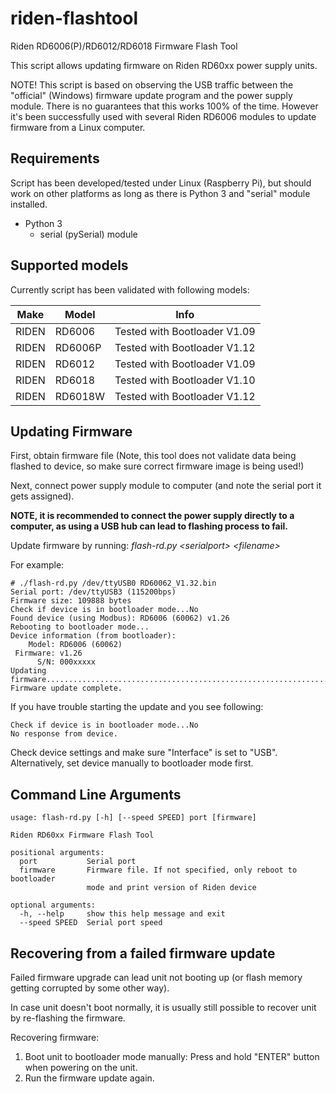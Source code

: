 # riden-flashtool
Riden RD6006(P)/RD6012/RD6018 Firmware Flash Tool

This script allows updating firmware on Riden RD60xx power supply units.

NOTE! This script is based on observing the USB traffic between the "official" (Windows)
firmware update program and the power supply module. There is no guarantees that this
works 100% of the time. However it's been successfully used with several Riden RD6006
modules to update firmware from a Linux computer.

## Requirements

Script has been developed/tested under Linux (Raspberry Pi), but should work
on other platforms as long as there is Python 3 and "serial" module installed.

* Python 3
  * serial (pySerial) module

## Supported models

Currently script has been validated with following models:

Make|Model|Info
----|-----|----
RIDEN|RD6006|Tested with Bootloader V1.09
RIDEN|RD6006P|Tested with Bootloader V1.12
RIDEN|RD6012|Tested with Bootloader V1.09
RIDEN|RD6018|Tested with Bootloader V1.10
RIDEN|RD6018W|Tested with Bootloader V1.12

## Updating Firmware

First, obtain firmware file (Note, this tool does not validate data being flashed
to device, so make sure correct firmware image is being used!)

Next, connect power supply module to computer (and note the serial port it gets assigned).

__NOTE, it is recommended to connect the power supply directly to a computer, as using
a USB hub can lead to flashing process to fail.__

Update firmware by running: _flash-rd.py \<serialport\> \<filename\>_




For example:

```
# ./flash-rd.py /dev/ttyUSB0 RD60062_V1.32.bin
Serial port: /dev/ttyUSB3 (115200bps)
Firmware size: 109888 bytes
Check if device is in bootloader mode...No
Found device (using Modbus): RD6006 (60062) v1.26
Rebooting to bootloader mode...
Device information (from bootloader):
    Model: RD6006 (60062)
 Firmware: v1.26
      S/N: 000xxxxx
Updating firmware........................................................................................................................................................................................................................................................................................................................................................................................................................................................................................................................................................................................................................................................................................................................................................................................................................................................................................................................................................................................................................................................................................................................................................................................................................................................................................................................................................................................................................................................................................................................................................................................................................................................................................................................................................................................b'OK'
Firmware update complete.
```

If you have trouble starting the update and you see following:

```
Check if device is in bootloader mode...No
No response from device.
```

Check device settings and make sure "Interface" is set to "USB".
Alternatively, set device manually to bootloader mode first.


## Command Line Arguments

```
usage: flash-rd.py [-h] [--speed SPEED] port [firmware]

Riden RD60xx Firmware Flash Tool

positional arguments:
  port           Serial port
  firmware       Firmware file. If not specified, only reboot to bootloader
                 mode and print version of Riden device

optional arguments:
  -h, --help     show this help message and exit
  --speed SPEED  Serial port speed
```


## Recovering from a failed firmware update

Failed firmware upgrade can lead unit not booting up (or flash memory getting
corrupted by some other way).

In case unit doesn't boot normally, it is usually still possible to recover unit
by re-flashing the firmware.

Recovering firmware:
1. Boot unit to bootloader mode manually: Press and hold "ENTER" button when powering on the unit.
2. Run the firmware update again.



